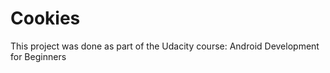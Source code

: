 # Cookies

This project was done as part of the Udacity course:
Android Development for Beginners 

